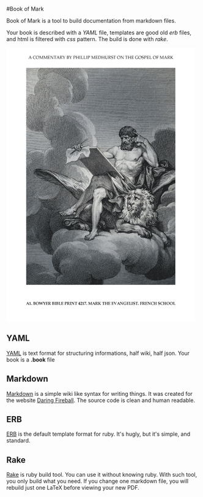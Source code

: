 #Book of Mark

Book of Mark is a tool to build documentation from markdown files.

Your book is described with a *YAML* file, templates are good old *erb* files,
and html is filtered with *css* pattern. The build is done with *rake*.

![Mark the Evangelist](Mark_the_Evangelist.png "Engraving of Mark the Evangelist")

## YAML

[YAML](http://yaml.org/) is text format for structuring informations, half wiki, half json.
Your book is a **.book** file

## Markdown

[Markdown](http://daringfireball.net/projects/markdown/syntax) is a simple wiki like syntax for writing things.
It was created for the website [Daring Fireball](http://daringfireball.net/).
The source code is clean and human readable.

## ERB

[ERB](http://www.ruby-doc.org/stdlib/libdoc/erb/rdoc/) is the default template format for ruby.
It's hugly, but it's simple, and standard.

## Rake

[Rake](http://rake.rubyforge.org/) is ruby build tool. You can use it without knowing ruby.
With such tool, you only build what you need.
If you change one markdown file, you will rebuild just one LaTeX before viewing your new PDF.